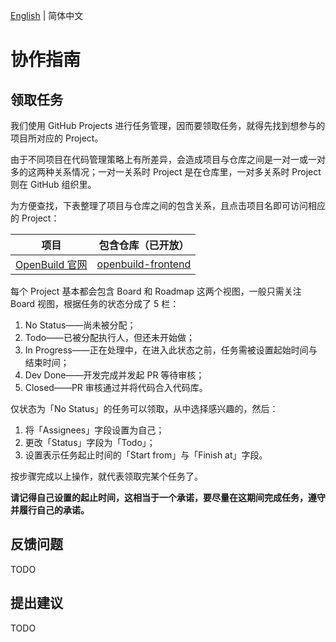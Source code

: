 [English](./en.md) | 简体中文

# 协作指南

## 领取任务

我们使用 GitHub Projects 进行任务管理，因而要领取任务，就得先找到想参与的项目所对应的 Project。

由于不同项目在代码管理策略上有所差异，会造成项目与仓库之间是一对一或一对多的这两种关系情况；一对一关系时 Project 是在仓库里，一对多关系时 Project 则在 GitHub 组织里。

为方便查找，下表整理了项目与仓库之间的包含关系，且点击项目名即可访问相应的 Project：

| 项目 | 包含仓库（已开放） |
| --- | --- |
| [OpenBuild 官网](https://github.com/orgs/openbuildxyz/projects/9) | [openbuild-frontend](https://github.com/openbuildxyz/openbuild-frontend) |

每个 Project 基本都会包含 Board 和 Roadmap 这两个视图，一般只需关注 Board 视图，根据任务的状态分成了 5 栏：

1. No Status——尚未被分配；
2. Todo——已被分配执行人，但还未开始做；
3. In Progress——正在处理中，在进入此状态之前，任务需被设置起始时间与结束时间；
4. Dev Done——开发完成并发起 PR 等待审核；
5. Closed——PR 审核通过并将代码合入代码库。

仅状态为「No Status」的任务可以领取，从中选择感兴趣的，然后：

1. 将「Assignees」字段设置为自己；
2. 更改「Status」字段为「Todo」；
3. 设置表示任务起止时间的「Start from」与「Finish at」字段。

按步骤完成以上操作，就代表领取完某个任务了。

**请记得自己设置的起止时间，这相当于一个承诺，要尽量在这期间完成任务，遵守并履行自己的承诺。**

## 反馈问题

TODO

## 提出建议

TODO

